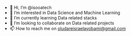- 👋 Hi, I’m @isooatech
- 👀 I’m interested in Data Science and Machine Learning
- 🌱 I’m currently learning Data related stacks
- 💞️ I’m looking to collaborate on Data related projects
- 📫 How to reach me on oludareisraelayobami@gmail.com

<!---
isooatech/isooatech is a ✨ special ✨ repository because its `README.md` (this file) appears on your GitHub profile.
You can click the Preview link to take a look at your changes.
--->
